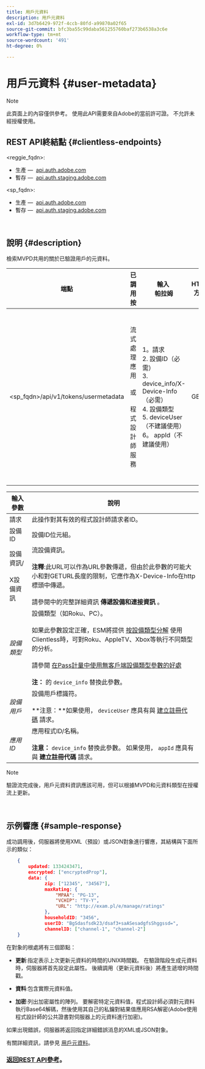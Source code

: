 ```yaml
---
title: 用戶元資料
description: 用戶元資料
exl-id: 3d7b6429-972f-4ccb-80fd-a99870a02f65
source-git-commit: bfc3ba55c99daba561255760baf273b6538a3c6e
workflow-type: tm+mt
source-wordcount: '491'
ht-degree: 0%

---
```


# 用戶元資料 {#user-metadata}

>[!NOTE]
>
>此頁面上的內容僅供參考。 使用此API需要來自Adobe的當前許可證。 不允許未經授權使用。

## REST API終結點 {#clientless-endpoints}

&lt;reggie_fqdn>:

* 生產 —  [api.auth.adobe.com](http://api.auth.adobe.com/)
* 暫存 —  [api.auth.staging.adobe.com](http://api.auth-staging.adobe.com/)

&lt;sp_fqdn>:

* 生產 —  [api.auth.adobe.com](http://api.auth.adobe.com/)
* 暫存 —  [api.auth.staging.adobe.com](http://api.auth-staging.adobe.com/)

</br>

## 說明 {#description}

檢索MVPD共用的關於已驗證用戶的元資料。

<div>


| 端點 | 已調用  </br>按 | 輸入   </br>帕拉姆 | HTTP  </br>方法 | 響應 | HTTP  </br>響應 |
| --- | --- | --- | --- | --- | --- |
| &lt;sp_fqdn>/api/v1/tokens/usermetadata | 流式處理應用</br></br>或</br></br>程式設計師服務 | 1。請求</br>2.  設備ID（必需）</br>3.  device_info/X-Device-Info（必需）</br>4.  設備類型</br>5.  deviceUser（不建議使用）</br>6。  appId（不建議使用） | GET | 包含用戶元資料或錯誤詳細資訊（如果失敗）的XML或JSON。 | 200 — 成功</br></br>404 — 未找到元資料</br></br>412 — 無效的AuthN令牌（例如，過期的令牌） |


| 輸入參數 | 說明 |
| --- | --- |
| 請求 | 此操作對其有效的程式設計師請求者ID。 |
| 設備ID | 設備ID位元組。 |
| 設備資訊/</br></br>X設備資訊 | 流設備資訊。</br></br>**注釋**:此URL可以作為URL參數傳遞，但由於此參數的可能大小和對GETURL長度的限制，它應作為X-Device-Info在http標頭中傳遞。 </br></br>請參閱中的完整詳細資訊 **傳遞設備和連接資訊** <!--http://tve.helpdocsonline.com/passing-device-information-->。 |
| _設備類型_ | 設備類型（如Roku、PC）。</br></br>如果此參數設定正確，ESM將提供 [按設備類型分解](/help/authentication/entitlement-service-monitoring-overview.md#progr-filter-metrics) 使用Clientless時，可對Roku、AppleTV、Xbox等執行不同類型的分析。</br></br>請參閱 [在Pass計量中使用無客戶端設備類型參數的好處&#x200B;](/help/authentication/benefits-of-using-the-clientless-devicetype-parameter-in-pass-metrics.md)</br></br>**注：** 的 `device_info` 替換此參數。 </br> |
| _設備用戶_ | 設備用戶標識符。</br></br>**注意：**如果使用， `deviceUser` 應具有與 [建立註冊代碼](/help/authentication/registration-code-request.md) 請求。 |
| _應用ID_ | 應用程式ID/名稱。 </br></br>**注意：** `device_info` 替換此參數。 如果使用， `appId` 應具有與 **建立註冊代碼** 請求。 |

>[!NOTE]
> 
>驗證流完成後，用戶元資料資訊應該可用，但可以根據MVPD和元資料類型在授權流上更新。

</br>

## 示例響應 {#sample-response}

成功調用後，伺服器將使用XML（預設）或JSON對象進行響應，其結構與下面所示的類似：

```JSON
    {
        updated: 1334243471,
        encrypted: ["encryptedProp"],
        data: {
              zip: ["12345", "34567"],
              maxRating: { 
                  "MPAA": "PG-13",
                  "VCHIP": "TV-Y", 
                  "URL": "http://exam.pl/e/manage/ratings"
              },
              householdID: "3456",
              userID: "BgSdasfsdk23/dsaf3+saASesadgfsShggssd=",
              channelID: ["channel-1", "channel-2"]
    }
```

在對象的根處將有三個節點：

* **更新**:指定表示上次更新元資料的時間的UNIX時間戳。 在驗證階段生成元資料時，伺服器將首先設定此屬性。 後續調用（更新元資料後）將產生遞增的時間戳。

* **資料**:包含實際元資料值。

* **加密**:列出加密屬性的陣列。 要解密特定元資料值，程式設計師必須對元資料執行Base64解碼，然後使用其自己的私鑰對結果值應用RSA解密(Adobe使用程式設計師的公共證書對伺服器上的元資料進行加密)。

如果出現錯誤，伺服器將返回指定詳細錯誤消息的XML或JSON對象。

有關詳細資訊，請參見 [用戶元資料](/help/authentication/user-metadata.md)。

### [返回REST API參考](/help/authentication/rest-api-reference.md)。
